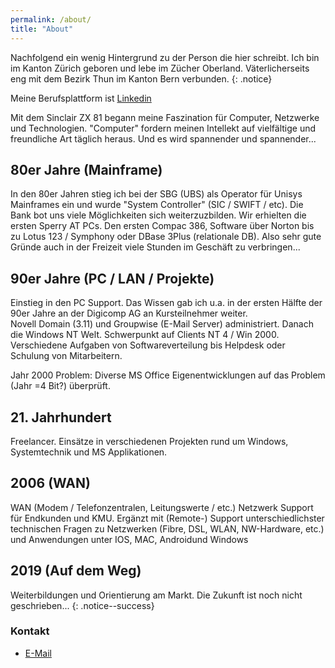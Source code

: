 ```yaml
---
permalink: /about/
title: "About"
---
```


Nachfolgend ein wenig Hintergrund zu der Person die hier schreibt. Ich bin im Kanton Zürich geboren und lebe im Zücher Oberland. Väterlicherseits eng mit dem Bezirk Thun im Kanton Bern verbunden.
{: .notice}

Meine Berufsplattform ist [Linkedin](https://www.linkedin.com/in/peter-gyger-89aa7414a)  

Mit dem Sinclair ZX 81 begann meine Faszination für Computer, Netzwerke und Technologien. "Computer" fordern meinen Intellekt auf vielfältige und freundliche Art täglich heraus. Und es wird spannender und spannender...

## 80er Jahre (Mainframe)  

In den 80er Jahren stieg ich bei der SBG (UBS) als Operator für Unisys Mainframes ein und wurde "System Controller" (SIC / SWIFT / etc). Die Bank bot uns viele Möglichkeiten sich weiterzuzbilden. Wir erhielten die ersten Sperry AT PCs. Den ersten Compac 386, Software über Norton bis zu Lotus 123 / Symphony oder DBase 3Plus (relationale DB). Also sehr gute Gründe auch in der Freizeit viele Stunden im Geschäft zu verbringen...  

## 90er Jahre (PC / LAN / Projekte)  

Einstieg in den PC Support. Das Wissen gab ich u.a. in der ersten Hälfte der 90er Jahre an der Digicomp AG an Kursteilnehmer weiter.  
Novell Domain (3.11) und Groupwise (E-Mail Server) administriert. Danach die Windows NT Welt. Schwerpunkt auf Clients NT 4 / Win 2000. Verschiedene Aufgaben von Softwareverteilung bis Helpdesk oder Schulung von Mitarbeitern.  

Jahr 2000 Problem: Diverse MS Office Eigenentwicklungen auf das Problem (Jahr =4 Bit?) überprüft.

## 21. Jahrhundert  

Freelancer. Einsätze in verschiedenen Projekten rund um Windows, Systemtechnik und MS Applikationen. 

## 2006 (WAN)

WAN (Modem / Telefonzentralen, Leitungswerte / etc.) Netzwerk Support für Endkunden und KMU. Ergänzt mit (Remote-) Support unterschiedlichster technischen Fragen zu Netzwerken (Fibre, DSL, WLAN, NW-Hardware, etc.) und Anwendungen unter IOS, MAC, Androidund Windows

## 2019 (Auf dem Weg)

Weiterbildungen und Orientierung am Markt. Die Zukunft ist noch nicht geschrieben...
{: .notice--success} 

### Kontakt

* [E-Mail](mailto:petergyger@photonmail.com)
